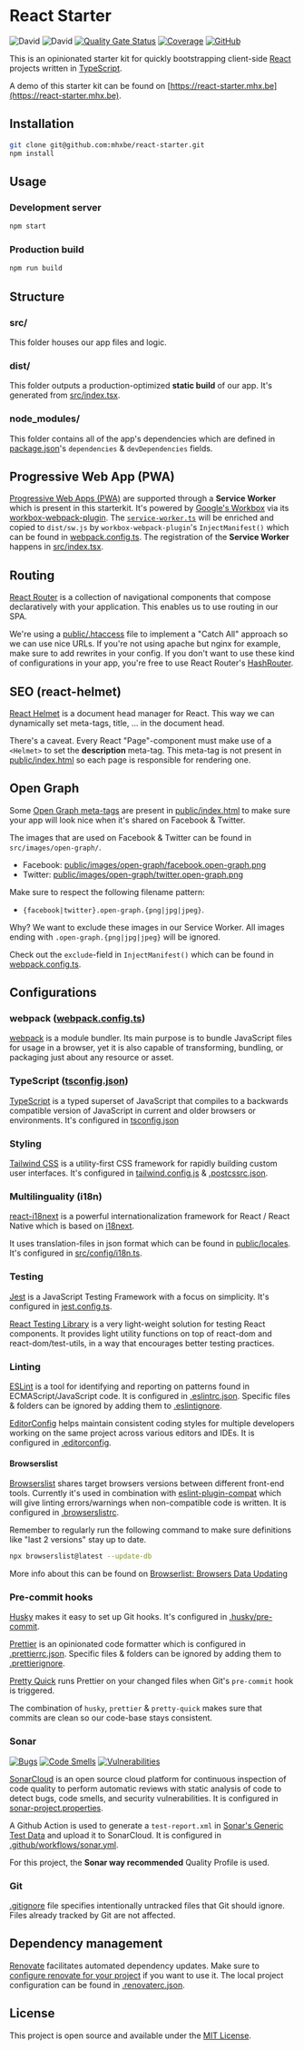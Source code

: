 # React Starter

![David](https://img.shields.io/david/mhxbe/react-starter)
![David](https://img.shields.io/david/dev/mhxbe/react-starter)
[![Quality Gate Status](https://sonarcloud.io/api/project_badges/measure?project=mhxbe_react-starter&metric=alert_status)](https://sonarcloud.io/dashboard?id=mhxbe_react-starter)
[![Coverage](https://sonarcloud.io/api/project_badges/measure?project=mhxbe_react-starter&metric=coverage)](https://sonarcloud.io/dashboard?id=mhxbe_react-starter)
[![GitHub](https://img.shields.io/github/license/mhxbe/react-starter)](https://github.com/mhxbe/react-starter/blob/master/LICENSE)

This is an opinionated starter kit for quickly bootstrapping client-side [React](https://reactjs.org/) projects written in [TypeScript](https://www.typescriptlang.org/).

A demo of this starter kit can be found on [https://react-starter.mhx.be](https://react-starter.mhx.be).

## Installation

```bash
git clone git@github.com:mhxbe/react-starter.git
npm install
```

## Usage

### Development server

```bash
npm start
```

### Production build

```bash
npm run build
```

## Structure

### src/

This folder houses our app files and logic.

### dist/

This folder outputs a production-optimized **static build** of our app. It's generated from [src/index.tsx](src/index.tsx).

### node_modules/

This folder contains all of the app's dependencies which are defined in [package.json](package.json)'s `dependencies` & `devDependencies` fields.

## Progressive Web App (PWA)

[Progressive Web Apps (PWA)](https://developer.mozilla.org/en-US/docs/Web/Progressive_web_apps) are supported through a **Service Worker** which is present in this starterkit. It's powered by [Google's Workbox](https://developers.google.com/web/tools/workbox) via its [workbox-webpack-plugin](https://developers.google.com/web/tools/workbox/modules/workbox-webpack-plugin). The [`service-worker.ts`](service-worker.ts) will be enriched and copied to `dist/sw.js` by `workbox-webpack-plugin`'s `InjectManifest()` which can be found in [webpack.config.ts](webpack.config.ts). The registration of the **Service Worker** happens in [src/index.tsx](src/index.tsx).

## Routing

[React Router](https://github.com/ReactTraining/react-router) is a collection of navigational components that compose declaratively with your application. This enables us to use routing in our SPA.

We're using a [public/.htaccess](public/.htaccess) file to implement a "Catch All" approach so we can use nice URLs. If you're not using apache but nginx for example, make sure to add rewrites in your config.
If you don't want to use these kind of configurations in your app, you're free to use React Router's [HashRouter](https://reactrouter.com/web/api/HashRouter).

## SEO (react-helmet)

[React Helmet](https://github.com/nfl/react-helmet) is a document head manager for React. This way we can dynamically set meta-tags, title, ... in the document head.

There's a caveat. Every React "Page"-component must make use of a `<Helmet>` to set the **description** meta-tag. This meta-tag is not present in [public/index.html](public/index.html) so each page is responsible for rendering one.

## Open Graph

Some [Open Graph meta-tags](https://ogp.me/) are present in [public/index.html](public/index.html) to make sure your app will look nice when it's shared on Facebook & Twitter.

The images that are used on Facebook & Twitter can be found in `src/images/open-graph/`.

- Facebook: [public/images/open-graph/facebook.open-graph.png](public/images/open-graph/facebook.open-graph.png)
- Twitter: [public/images/open-graph/twitter.open-graph.png](public/images/open-graph/twitter.open-graph.png)

Make sure to respect the following filename pattern:

- `{facebook|twitter}.open-graph.{png|jpg|jpeg}`.

Why? We want to exclude these images in our Service Worker. All images ending with `.open-graph.{png|jpg|jpeg}` will be ignored.

Check out the `exclude`-field in `InjectManifest()` which can be found in [webpack.config.ts](webpack.config.ts).

## Configurations

### webpack ([webpack.config.ts](webpack.config.ts))

[webpack](https://webpack.js.org/) is a module bundler. Its main purpose is to bundle JavaScript files for usage in a browser, yet it is also capable of transforming, bundling, or packaging just about any resource or asset.

### TypeScript ([tsconfig.json](tsconfig.json))

[TypeScript](https://www.typescriptlang.org/docs/handbook/tsconfig-json.html) is a typed superset of JavaScript that compiles to a backwards compatible version of JavaScript in current and older browsers or environments. It's configured in [tsconfig.json](tsconfig.json)

### Styling

[Tailwind CSS](https://tailwindcss.com/) is a utility-first CSS framework for rapidly building custom user interfaces. It's configured in [tailwind.config.js](tailwind.config.js) & [.postcssrc.json](.postcssrc.json).

### Multilinguality (i18n)

[react-i18next](https://react.i18next.com/) is a powerful internationalization framework for React / React Native which is based on [i18next](https://www.i18next.com/).

It uses translation-files in json format which can be found in [public/locales](public/locales). It's configured in [src/config/i18n.ts](src/config/i18n.ts).

### Testing

[Jest](https://jestjs.io/) is a JavaScript Testing Framework with a focus on simplicity. It's configured in [jest.config.ts](jest.config.ts).

[React Testing Library](https://testing-library.com/react) is a very light-weight solution for testing React components. It provides light utility functions on top of react-dom and react-dom/test-utils, in a way that encourages better testing practices.

### Linting

[ESLint](http://eslint.org/) is a tool for identifying and reporting on patterns found in ECMAScript/JavaScript code. It is configured in [.eslintrc.json](.eslintrc.json). Specific files & folders can be ignored by adding them to [.eslintignore](.eslintignore).

[EditorConfig](https://editorconfig.org/) helps maintain consistent coding styles for multiple developers working on the same project across various editors and IDEs. It is configured in [.editorconfig](.editorconfig).

#### Browserslist

[Browserslist](https://github.com/browserslist/browserslist) shares target browsers versions between different front-end tools.
Currently it's used in combination with [eslint-plugin-compat](https://github.com/amilajack/eslint-plugin-compat) which will give linting errors/warnings when non-compatible code is written. It is configured in [.browserslistrc](.browserslistrc).

Remember to regularly run the following command to make sure definitions like "last 2 versions" stay up to date.

```bash
npx browserslist@latest --update-db
```

More info about this can be found on [Browserlist: Browsers Data Updating](https://github.com/browserslist/browserslist#browsers-data-updating)

### Pre-commit hooks

[Husky](https://github.com/typicode/husky) makes it easy to set up Git hooks. It's configured in [.husky/pre-commit](.husky/pre-commit).

[Prettier](https://prettier.io/) is an opinionated code formatter which is configured in [.prettierrc.json](.prettierrc.json). Specific files & folders can be ignored by adding them to [.prettierignore](.prettierignore).

[Pretty Quick](https://github.com/azz/pretty-quick) runs Prettier on your changed files when Git's `pre-commit` hook is triggered.

The combination of `husky`, `prettier` & `pretty-quick` makes sure that commits are clean so our code-base stays consistent.

### Sonar

[![Bugs](https://sonarcloud.io/api/project_badges/measure?project=mhxbe_react-starter&metric=bugs)](https://sonarcloud.io/dashboard?id=mhxbe_react-starter)
[![Code Smells](https://sonarcloud.io/api/project_badges/measure?project=mhxbe_react-starter&metric=code_smells)](https://sonarcloud.io/dashboard?id=mhxbe_react-starter)
[![Vulnerabilities](https://sonarcloud.io/api/project_badges/measure?project=mhxbe_react-starter&metric=vulnerabilities)](https://sonarcloud.io/dashboard?id=mhxbe_react-starter)

[SonarCloud](https://sonarcloud.io) is an open source cloud platform for continuous inspection of code quality to perform automatic reviews with static analysis of code to detect bugs, code smells, and security vulnerabilities. It is configured in [sonar-project.properties](sonar-project.properties).

A Github Action is used to generate a `test-report.xml` in [Sonar's Generic Test Data](https://docs.sonarqube.org/latest/analysis/generic-test) and upload it to SonarCloud. It is configured in [.github/workflows/sonar.yml](.github/workflows/sonar.yml).

For this project, the **Sonar way recommended** Quality Profile is used.

### Git

[.gitignore](.gitignore) file specifies intentionally untracked files that Git should ignore. Files already tracked by Git are not affected.

## Dependency management

[Renovate](https://renovate.whitesourcesoftware.com/) facilitates automated dependency updates. Make sure to [configure renovate for your project](https://github.com/apps/renovate) if you want to use it. The local project configuration can be found in [.renovaterc.json](.renovaterc.json).

## License

This project is open source and available under the [MIT License](LICENSE).
